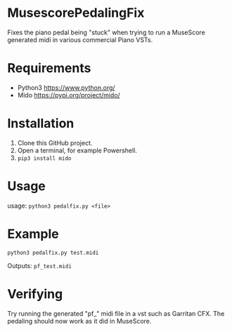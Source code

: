 # MusescorePedalingFix
Fixes the piano pedal being "stuck" when trying to run a MuseScore generated midi in various commercial Piano VSTs.

# Requirements
- Python3 https://www.python.org/
- Mido https://pypi.org/project/mido/

# Installation

1. Clone this GitHub project.
2. Open a terminal, for example Powershell.
3. `pip3 install mido`

# Usage
usage: `python3 pedalfix.py <file>`
  
# Example
`python3 pedalfix.py test.midi`

Outputs: `pf_test.midi`

# Verifying
Try running the generated "pf_" midi file in a vst such as Garritan CFX. The pedaling should now work as it did in MuseScore.
